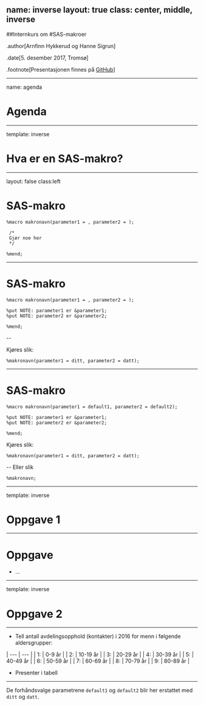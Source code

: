 
name: inverse
layout: true
class: center, middle, inverse
---
##Internkurs om
#SAS-makroer

.author[Arnfinn Hykkerud og Hanne Sigrun]

.date[5. desember 2017, Tromsø]

.footnote[Presentasjonen finnes på [GitHub](https://github.com/arnfinn/presentasjoner/)]


---

name: agenda

# Agenda

---

template: inverse
# Hva er en SAS-makro?

---
layout: false
class:left

# SAS-makro

```sas
%macro makronavn(parameter1 = , parameter2 = );

 /*
 Gjør noe her
 */ 

%mend;
```

---

# SAS-makro

```sas
%macro makronavn(parameter1 = , parameter2 = );
 
%put NOTE: parameter1 er &parameter1;
%put NOTE: parameter2 er &parameter2;
 
%mend;
```

--

Kjøres slik:

```sas
%makronavn(parameter1 = ditt, parameter2 = datt);
```

---

# SAS-makro

```sas
%macro makronavn(parameter1 = default1, parameter2 = default2);
 
%put NOTE: parameter1 er &parameter1;
%put NOTE: parameter2 er &parameter2;
 
%mend;
```

Kjøres slik:

```sas
%makronavn(parameter1 = ditt, parameter2 = datt);
```

--
Eller slik
```sas
%makronavn;
```

---

template: inverse
# Oppgave 1

---

# Oppgave

- ...


---

template: inverse
# Oppgave 2

---



- Tell antall avdelingsopphold (kontakter) i 2016 for menn i følgende aldersgrupper:

| --- | --- | 
| 1: | 0-9 år   |
| 2: | 10-19 år |
| 3: | 20-29 år |
| 4: | 30-39 år |
| 5: | 40-49 år |
| 6: | 50-59 år |
| 7: | 60-69 år |
| 8: | 70-79 år |
| 9: | 80-89 år |

- Presenter i tabell

---




De forhåndsvalge parametrene `default1` og `default2` blir her erstattet med `ditt` og `datt`.

